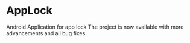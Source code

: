 # AppLock
Android Application for app lock The project is now available with more advancements and all bug fixes. 